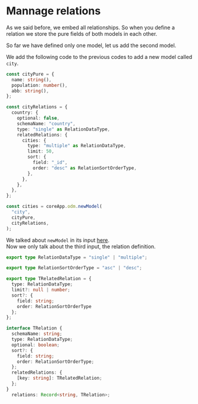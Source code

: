 # Mannage relations
As we said before, we embed all relationships. So when you define a relation we store the pure fields of both models in each other.  

So far we have defined only one model, let us add the second model.  

We add the following code to the previous codes to add a new model called `city`.
```ts
const cityPure = {
  name: string(),
  population: number(),
  abb: string(),
};

const cityRelations = {
  country: {
    optional: false,
    schemaName: "country",
    type: "single" as RelationDataType,
    relatedRelations: {
      cities: {
        type: "multiple" as RelationDataType,
        limit: 50,
        sort: {
          field: "_id",
          order: "desc" as RelationSortOrderType,
        },
      },
    },
  },
};

const cities = coreApp.odm.newModel(
  "city",
  cityPure,
  cityRelations,
);
```

We talked about `newModel` in its input [here](https://miaadteam.github.io/lesan/getting_start.html#add-new-model).  
Now we only talk about the third input, the relation definition.
```ts
export type RelationDataType = "single" | "multiple";

export type RelationSortOrderType = "asc" | "desc";

export type TRelatedRelation = {
  type: RelationDataType;
  limit?: null | number;
  sort?: {
    field: string;
    order: RelationSortOrderType
  };
};

interface TRelation {
  schemaName: string;
  type: RelationDataType;
  optional: boolean;
  sort?: {
    field: string;
    order: RelationSortOrderType;
  };
  relatedRelations: {
    [key: string]: TRelatedRelation;
  };
}
  relations: Record<string, TRelation>;

  
```
